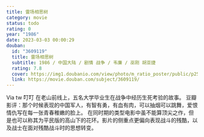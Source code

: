 ```yaml
---
title: 雷场相思树
category: movie
status: todo
rating: 0
year: "1986"
date: 2023-03-03 00:00:29
douban:
  id: "3609119"
  title: 雷场相思树
  subtitle: 1986 / 中国大陆 / 剧情 战争 / 韦廉 / 巫刚 胡亚捷
  rating: 7.8
  cover: https://img1.doubanio.com/view/photo/m_ratio_poster/public/p2552489969.jpg
  link: https://movie.douban.com/subject/3609119/
---
```


Via tw 叮叮 在老山前线上，五名大学毕业生在战争中经历生死考验的故事。
豆瓣影评：那个时候表现的中国军人，有智有勇，有血有肉，可以抽烟可以跳舞，爱恨情仇写在每一张青春稚嫩的脸上。
在同时期的类型电影中虽不能算顶尖之作，但是也可以称其为平民版的高山下的花环。影片的侧重点更偏向表现战斗的残酷，以及战士在面对残酷战斗时的思想转变。